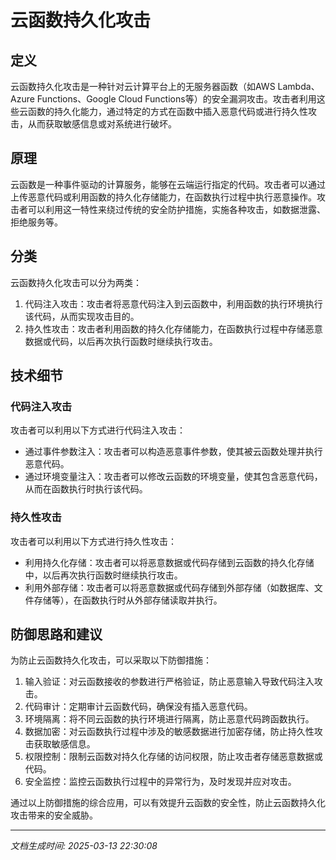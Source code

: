 # 云函数持久化攻击

## 定义
云函数持久化攻击是一种针对云计算平台上的无服务器函数（如AWS Lambda、Azure Functions、Google Cloud Functions等）的安全漏洞攻击。攻击者利用这些云函数的持久化能力，通过特定的方式在函数中插入恶意代码或进行持久性攻击，从而获取敏感信息或对系统进行破坏。

## 原理
云函数是一种事件驱动的计算服务，能够在云端运行指定的代码。攻击者可以通过上传恶意代码或利用函数的持久化存储能力，在函数执行过程中执行恶意操作。攻击者可以利用这一特性来绕过传统的安全防护措施，实施各种攻击，如数据泄露、拒绝服务等。

## 分类
云函数持久化攻击可以分为两类：
1. 代码注入攻击：攻击者将恶意代码注入到云函数中，利用函数的执行环境执行该代码，从而实现攻击目的。
2. 持久性攻击：攻击者利用函数的持久化存储能力，在函数执行过程中存储恶意数据或代码，以后再次执行函数时继续执行攻击。

## 技术细节
### 代码注入攻击
攻击者可以利用以下方式进行代码注入攻击：
- 通过事件参数注入：攻击者可以构造恶意事件参数，使其被云函数处理并执行恶意代码。
- 通过环境变量注入：攻击者可以修改云函数的环境变量，使其包含恶意代码，从而在函数执行时执行该代码。

### 持久性攻击
攻击者可以利用以下方式进行持久性攻击：
- 利用持久化存储：攻击者可以将恶意数据或代码存储到云函数的持久化存储中，以后再次执行函数时继续执行攻击。
- 利用外部存储：攻击者可以将恶意数据或代码存储到外部存储（如数据库、文件存储等），在函数执行时从外部存储读取并执行。

## 防御思路和建议
为防止云函数持久化攻击，可以采取以下防御措施：
1. 输入验证：对云函数接收的参数进行严格验证，防止恶意输入导致代码注入攻击。
2. 代码审计：定期审计云函数代码，确保没有插入恶意代码。
3. 环境隔离：将不同云函数的执行环境进行隔离，防止恶意代码跨函数执行。
4. 数据加密：对云函数执行过程中涉及的敏感数据进行加密存储，防止持久性攻击获取敏感信息。
5. 权限控制：限制云函数对持久化存储的访问权限，防止攻击者存储恶意数据或代码。
6. 安全监控：监控云函数执行过程中的异常行为，及时发现并应对攻击。

通过以上防御措施的综合应用，可以有效提升云函数的安全性，防止云函数持久化攻击带来的安全威胁。

---

*文档生成时间: 2025-03-13 22:30:08*
